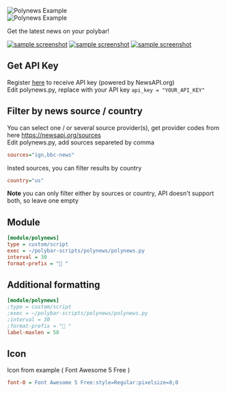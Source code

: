 ![Polynews Example](https://i.imgur.com/ALjgqS3.jpg)     
![Polynews Example](https://i.imgur.com/hSehjcj.png)

Get the latest news on your polybar!

[![sample screenshot](https://i.imgur.com/oycBZ23.png)](https://i.imgur.com/JmpPatf.png)
[![sample screenshot](http://i.imgur.com/RmbQrjS.png)](http://i.imgur.com/HWvaTtb.png)
[![sample screenshot](http://i.imgur.com/XkxGKED.png)](https://i.imgur.com/Z2guyDz.png)

## Get API Key

Register [here](https://newsapi.org/) to receive API key (powered by NewsAPI.org)  
Edit polynews.py, replace with your API key ```api_key = "YOUR_API_KEY"``` 

## Filter by news source / country

You can select one / or several source provider(s), get provider codes from here https://newsapi.org/sources           
Edit polynews.py, add sources separeted by comma

```ini
sources="ign,bbc-news"
```

Insted sources, you can filter results by country
```ini
country="us"
```

**Note** you can only filter either by sources or country, API doesn't support both, so leave one empty

## Module
```ini
[module/polynews]
type = custom/script
exec = ~/polybar-scripts/polynews/polynews.py
interval = 30
format-prefix = " "
```

## Additional formatting
```ini
[module/polynews]
;type = custom/script
;exec = ~/polybar-scripts/polynews/polynews.py
;interval = 30
;format-prefix = " "
label-maxlen = 50
```


## Icon
Icon from example ( Font Awesome 5 Free )
```ini
font-0 = Font Awesome 5 Free:style=Regular:pixelsize=8;0
```
